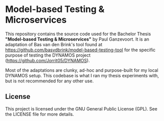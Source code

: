# Model-based Testing & Microservices

This repository contains the source code used for the Bachelor Thesis **"Model-based Testing & Microservices"** by Paul Ganzevoort. It is an adaptation of Bas van den Brink's tool found at https://github.com/basvdbrink/model-based-testing-tool for the specific purpose of testing the DYNAMOS project (https://github.com/Jorrit05/DYNAMOS).

Most of the adaptations are clunky, ad-hoc and purpose-built for my local DYNAMOS setup. This codebase is what I ran my thesis experiments with, but is not recommended for any other use.

## License

This project is licensed under the GNU General Public License (GPL). See the LICENSE file for more details.
